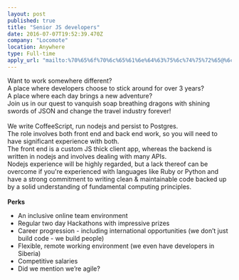 ```yaml
---
layout: post
published: true
title: "Senior JS developers"
date: 2016-07-07T19:52:39.470Z
company: "Locomote"
location: Anywhere
type: Full-time
apply_url: "mailto:%70%65%6f%70%6c%65%61%6e%64%63%75%6c%74%75%72%65@%6c%6f%63%6f%6d%6f%74%65.%63%6f%6d"
---
```


<div>Want to work somewhere different?<br></div><div>A place where developers choose to stick around for over 3 years?<br></div><div>A place where each day brings a new adventure?<br></div><div>Join us in our quest to vanquish soap breathing dragons with shining swords of JSON and change the travel industry forever!</div><div class="paragraph_break"><br></div><div>We write CoffeeScript, run nodejs and persist to Postgres.</div><div>The role involves both front end and back end work, so you will need to have significant experience with both.</div><div>The front end is a custom JS thick client app, whereas the backend is written in nodejs and involves dealing with many APIs.</div><div>Nodejs experience will be highly regarded, but a lack thereof can be overcome if you&apos;re experienced with languages like Ruby or Python and have a strong commitment to writing clean &amp; maintainable code backed up by a solid understanding of fundamental computing principles.</div><div class="paragraph_break"><br></div><div><strong>Perks</strong></div><ul><li>An inclusive online team environment</li><li>Regular two day Hackathons with impressive prizes</li><li>Career progression - including international opportunities (we don&#x2019;t just build code - we build people)</li><li>Flexible, remote working environment (we even have developers in Siberia)</li><li>Competitive salaries</li><li>Did we mention we&#x2019;re agile?</li></ul><div class="paragraph_break"><br></div>
